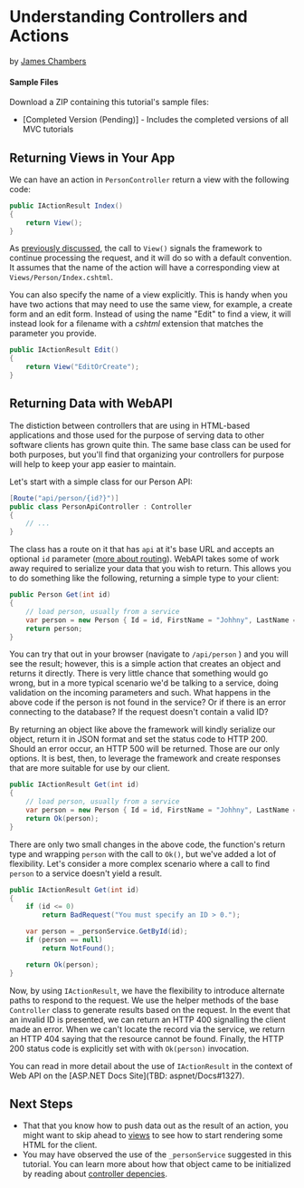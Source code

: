 # Understanding Controllers and Actions
by [James Chambers](http://jameschambers.com)

#### Sample Files
Download a ZIP containing this tutorial's sample files:
- [Completed Version (Pending)] - Includes the completed versions of all MVC tutorials

## Returning Views in Your App
We can have an action in `PersonController` return a view with the following code:
```c#
public IActionResult Index()
{
    return View();
}
``` 

As [previously discussed](controllers-actions.md), the call to `View()` signals the framework to continue processing the request, and it will do so with a default convention. It assumes that the name of the action will have a corresponding view at `Views/Person/Index.cshtml`. 

You can also specify the name of a view explicitly. This is handy when you have two actions that may need to use the same view, for example, a create form and an edit form. Instead of using the name "Edit" to find a view, it will instead look for a filename with a _cshtml_ extension that matches the parameter you provide. 

```c#
public IActionResult Edit()
{
    return View("EditOrCreate");
}
``` 

## Returning Data with WebAPI
The distiction between controllers that are using in HTML-based applications and those used for the purpose of serving data to other software clients has grown quite thin. The same base class can be used for both purposes, but you'll find that organizing your controllers for purpose will help to keep your app easier to maintain. 

Let's start with a simple class for our Person API:

```c#
[Route("api/person/{id?}")]
public class PersonApiController : Controller
{
    // ...
}
``` 

The class has a route on it that has `api` at it's base URL and accepts an optional `id` parameter ([more about routing](routing.md)). WebAPI takes some of work away required to serialize your data that you wish to return.  This allows you to do something like the following, returning a simple type to your client:

```c#
public Person Get(int id)
{
    // load person, usually from a service
    var person = new Person { Id = id, FirstName = "Johhny", LastName = "B. Goode." };
    return person;                      
}
```

You can try that out in your browser (navigate to `/api/person` ) and you will see the result; however, this is a simple action that creates an object and returns it directly. There is very little chance that something would go wrong, but in a more typical scenario we'd be talking to a service, doing validation on the incoming parameters and such. What happens in the above code if the person is not found in the service? Or if there is an error connecting to the database? If the request doesn't contain a valid ID?

By returning an object like above the framework will kindly serialize our object, return it in JSON format and set the status code to HTTP 200. Should an error occur, an HTTP 500 will be returned. Those are our only options. It is best, then, to leverage the framework and create responses that are more suitable for use by our client.

```c#
public IActionResult Get(int id)
{
    // load person, usually from a service
    var person = new Person { Id = id, FirstName = "Johhny", LastName = "B. Goode." };
    return Ok(person);
}
```

There are only two small changes in the above code, the function's return type and wrapping `person` with the call to `Ok()`, but we've added a lot of flexibility. Let's consider a more complex scenario where a call to find `person` to a service doesn't yield a result.

```c#
public IActionResult Get(int id)
{
    if (id <= 0)
        return BadRequest("You must specify an ID > 0.");

    var person = _personService.GetById(id);
    if (person == null)
        return NotFound();

    return Ok(person);
}
```

Now, by using `IActionResult`, we have the flexibility to introduce alternate paths to respond to the request. We use the helper methods of the base `Controller` class to generate results based on the request. In the event that an invalid ID is presented, we can return an HTTP 400 signalling the client made an error. When we can't locate the record via the service, we return an HTTP 404 saying that the resource cannot be found. Finally, the HTTP 200 status code is explicitly set with with `Ok(person)` invocation. 

You can read in more detail about the use of `IActionResult` in the context of Web API on the [ASP.NET Docs Site](TBD: aspnet/Docs#1327).  

## Next Steps

 - That that you know how to push data out as the result of an action, you might want to skip ahead to [views](views.md) to see how to start rendering some HTML for the client.
 - You may have observed the use of the `_personService` suggested in this tutorial. You can learn more about how that object came to be initialized by reading about [controller depencies](controller-dependencies.md).